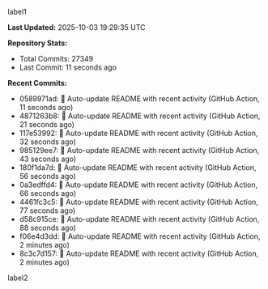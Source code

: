 
label1 
<!-- ACTIVITY_START -->
**Last Updated:** 2025-10-03 19:29:35 UTC

**Repository Stats:**
- Total Commits: 27349
- Last Commit: 11 seconds ago

**Recent Commits:**
- 0589971ad: 🤖 Auto-update README with recent activity (GitHub Action, 11 seconds ago)
- 4871263b8: 🤖 Auto-update README with recent activity (GitHub Action, 21 seconds ago)
- 117e53992: 🤖 Auto-update README with recent activity (GitHub Action, 32 seconds ago)
- 985129ee7: 🤖 Auto-update README with recent activity (GitHub Action, 43 seconds ago)
- 180f1da7d: 🤖 Auto-update README with recent activity (GitHub Action, 56 seconds ago)
- 0a3edffd4: 🤖 Auto-update README with recent activity (GitHub Action, 66 seconds ago)
- 4461fc3c5: 🤖 Auto-update README with recent activity (GitHub Action, 77 seconds ago)
- d58c915ce: 🤖 Auto-update README with recent activity (GitHub Action, 88 seconds ago)
- f06e4d3dd: 🤖 Auto-update README with recent activity (GitHub Action, 2 minutes ago)
- 8c3c7d157: 🤖 Auto-update README with recent activity (GitHub Action, 2 minutes ago)
<!-- ACTIVITY_END -->

label2
